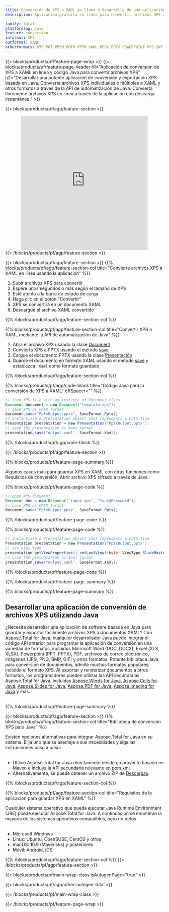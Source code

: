 ```yaml
---
title: Conversión de XPS a XAML en línea o desarrollo de una aplicación basada en Java para convertir archivos XPS
description: Aplicación gratuita en línea para convertir archivos XPS a XAML. Código de biblioteca de conversión Java para documentos XPS. 

family: total
platformtag: Java
feature: conversion
informat: XPS
outformat: XAML
otherformats: OTP POT PPSM POTM PPTM XAML PPSX POTX POWERPOINT PPS SWF PPT
---
```

{{< blocks/products/pf/feature-page-wrap >}}
{{< blocks/products/pf/feature-page-header h1="Aplicación de conversión de XPS a XAML en línea y código Java para convertir archivos XPS" h2="Desarrollar una potente aplicación de conversión y exportación XPS basada en Java. Convierta archivos XPS individuales o múltiples a XAML y otros formatos a través de la API de automatización de Java. Convierta libremente archivos XPS en línea a través de la aplicación con descarga instantánea." >}}


{{< blocks/products/pf/agp/feature-section >}}

<div class="container-fluid agp-content bg-white aboutfile box-1 vh100 section nopbtm">
<div class=container>
<div class=row>
<div class="demobox tc col-md-12 padding-0" align="center">

<iframe title="Aplicación gratuita de conversión de XPS a XAML en línea" style="border: none; height: 426px;" scrolling="no" src="https://total-conversion-app-65z5r2lp.k8s.dynabic.com/?to=xaml&from=xps" id="child-iframe" width="80%"></iframe>

</div></div>
</div></div>
{{< /blocks/products/pf/agp/feature-section >}}


{{< blocks/products/pf/agp/feature-section >}}
{{% blocks/products/pf/agp/feature-section-col title="Convierte archivos XPS a XAML en línea usando la aplicación" %}}

1. Subir archivos XPS para convertir
1. Espere unos segundos o más según el tamaño de XPS
1. Esté atento a la barra de estado de carga
1. Haga clic en el botón "Convertir"
1. XPS se convertirá en un documento XAML
1. Descargue el archivo XAML convertido

{{% /blocks/products/pf/agp/feature-section-col %}}

{{% blocks/products/pf/agp/feature-section-col title="Convertir XPS a XAML mediante la API de automatización de Java" %}}


1. Abra el archivo XPS usando la clase [Document](https://reference.aspose.com/pdf/java/com.aspose.pdf/Document)
2. Convierta XPS a PPTX usando el método [save](https://reference.aspose.com/pdf/java/com.aspose.pdf/Document#save-java.lang.String-int-)
3. Cargue el documento PPTX usando la clase [Presentación](https://reference.aspose.com/slides/java/com.aspose.slides/Presentation)
4. Guarde el documento en formato XAML usando el método [save](https://reference.aspose.com/slides/java/com.aspose.slides/Presentation#save-java.lang.String-int-) y establezca ` Xaml` como formato guardado



{{% /blocks/products/pf/agp/feature-section-col %}}

{{% blocks/products/pf/agp/code-block title="Código Java para la conversión de XPS a XAML" offSpacer="" %}}


```java
// load XPS file with an instance of Document class
Document document = new Document("template.xps");
// save XPS as PPTX format 
document.save("PptxOutput.pptx", SaveFormat.Pptx); 
// instantiate a Presentation object that represents a PPTX file
Presentation presentation = new Presentation("PptxOutput.pptx");
// save the presentation as Xaml format
presentation.save("output.xaml", SaveFormat.Xaml);   
```



{{% /blocks/products/pf/agp/code-block %}}

{{< /blocks/products/pf/agp/feature-section >}}

{{% blocks/products/pf/feature-page-summary %}}

Algunos casos más para guardar XPS en XAML con otras funciones como Requisitos de conversión, Abrir archivo XPS cifrado a través de Java.

{{% blocks/products/pf/feature-page-code %}}


```java
// open XPS document
Document doc = new Document("input.xps", "Your@Password");
// save XPS as PPTX format 
document.save("PptxOutput.pptx", SaveFormat.Pptx); 

```


{{% /blocks/products/pf/feature-page-code %}}
{{% blocks/products/pf/feature-page-code %}}


```java
// instantiate a Presentation object that represents a PPTX file
Presentation presentation = new Presentation("PptxOutput.pptx");
// set view type
presentation.getViewProperties().setLastView((byte) ViewType.SlideMasterView);
// save the presentation as Xaml format
presentation.save("output.xaml", SaveFormat.Xaml);    
```


{{% /blocks/products/pf/feature-page-code %}}


{{% /blocks/products/pf/feature-page-summary %}}

{{% blocks/products/pf/feature-page-summary %}}

<h2>Desarrollar una aplicación de conversión de archivos XPS utilizando Java</h2>

¿Necesita desarrollar una aplicación de software basada en Java para guardar y exportar fácilmente archivos XPS a documentos XAML? Con [Aspose.Total for Java](https://products.aspose.com/total/es/java/), cualquier desarrollador Java puede integrar el código API anterior para programar la aplicación de conversión en una variedad de formatos, incluidos Microsoft Word (DOC, DOCX), Excel (XLS, XLSX), Powerpoint (PPT, PPTX), PDF, archivos de correo electrónico, imágenes (JPG, PNG, BMP, GIF) y otros formatos. Potente biblioteca Java para conversión de documentos, admite muchos formatos populares, incluido el formato XPS. Al exportar y renderizar documentos a otros formatos, los programadores pueden utilizar las API secundarias Aspose.Total for Java, incluidas [Aspose.Words for Java](https://products.aspose.com/words/es/java/), [Aspose.Cells for Java](https://products.aspose.com/cells/es/java/), [Aspose.Slides for Java](https://products.aspose.com/slides/es/java/), [Aspose.PDF for Java](https://products.aspose.com/pdf/es/java/), [Aspose.Imaging for Java](https://products.aspose.com/imaging/es/java/) y más.<br /><br />

{{% /blocks/products/pf/feature-page-summary %}}

{{< blocks/products/pf/agp/feature-section >}}
{{% blocks/products/pf/agp/feature-section-col title="Biblioteca de conversión XPS para Java" %}}

Existen opciones alternativas para integrar Aspose.Total for Java en su sistema. Elija uno que se asemeje a sus necesidades y siga las instrucciones paso a paso:<br /><br />

- Utilice Aspose.Total for Java directamente desde un proyecto basado en Maven e incluya la API secundaria relevante en pom.xml.
- Alternativamente, se puede obtener un archivo ZIP de [Descargas](https://releases.aspose.com/total/java).

{{% /blocks/products/pf/agp/feature-section-col %}}

{{% blocks/products/pf/agp/feature-section-col title="Requisitos de la aplicación para guardar XPS en XAML" %}}

Cualquier sistema operativo que pueda ejecutar Java Runtime Environment (JRE) puede ejecutar Aspose.Total for Java. A continuación se enumeran la mayoría de los sistemas operativos compatibles, pero no todos. <br /><br />
- Microsoft Windows
- Linux: Ubuntu, OpenSUSE, CentOS y otros
- macOS: 10.9 (Mavericks) y posteriores
- Móvil: Android, iOS

{{% /blocks/products/pf/agp/feature-section-col %}}
{{< /blocks/products/pf/agp/feature-section >}}

{{< blocks/products/pf/main-wrap-class isAutogenPage="true" >}}

{{< blocks/products/pf/agp/other-autogen-total >}}

{{< /blocks/products/pf/main-wrap-class >}}

{{< /blocks/products/pf/feature-page-wrap >}}